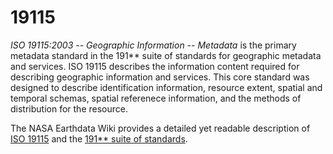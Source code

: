 # 19115


*ISO 19115:2003 -- Geographic Information -- Metadata* is the primary metadata standard in the 191** suite of standards for geographic metadata and services. ISO 19115 describes the information content required for describing geographic information and services. This core standard was designed to describe identification information, resource extent, spatial and temporal schemas, spatial referenece information, and the methods of distribution for the resource.

The NASA Earthdata Wiki provides a detailed yet readable description of [ISO 19115](https://wiki.earthdata.nasa.gov/display/NASAISO/ISO+19115) and the [191** suite of standards](https://wiki.earthdata.nasa.gov/display/NASAISO/ISO+191**+Metadata+Family).
